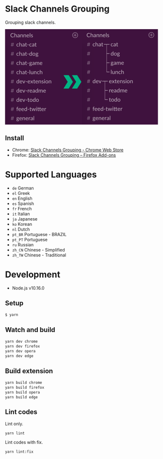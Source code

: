 # Slack Channels Grouping

Grouping slack channels.

![](./promo/Screenshot_1280x800.png)


## Install

- Chrome: [Slack Channels Grouping - Chrome Web Store](https://chrome.google.com/webstore/detail/slack-channels-grouping/lcbnhfianneihfgkmfncnhpkpghedbkm)
- Firefox: [Slack Channels Grouping – Firefox Add-ons](https://addons.mozilla.org/ja/firefox/addon/slack-channels-grouping/)

# Supported Languages
- `de` German
- `el` Greek
- `en` English
- `es` Spanish
- `fr` French
- `it` Italian
- `ja` Japanese
- `ko` Korean
- `nl` Dutch
- `pt_BR` Portuguese - BRAZIL
- `pt_PT` Portuguese
- `ru` Russian
- `zh_CN` Chinese - Simplified
- `zh_TW` Chinese - Traditional

# Development
- Node.js v10.16.0

## Setup
```
$ yarn
```

## Watch and build
```
yarn dev chrome
yarn dev firefox
yarn dev opera
yarn dev edge
```

## Build extension
```
yarn build chrome
yarn build firefox
yarn build opera
yarn build edge
```

## Lint codes
Lint only.
```
yarn lint
```

Lint codes with fix.
```
yarn lint:fix
```
